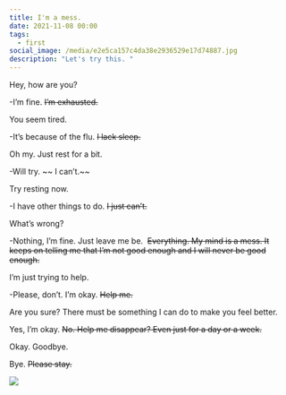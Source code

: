```yaml
---
title: I'm a mess.
date: 2021-11-08 00:00
tags:
  - first
social_image: /media/e2e5ca157c4da38e2936529e17d74887.jpg
description: "Let's try this. "
---
```

Hey, how are you?

\-I’m fine. ~~I’m exhausted.~~

You seem tired.

\-It’s because of the flu. ~~I lack sleep.~~

Oh my. Just rest for a bit.

\-Will try. ~~ I can’t.~~

Try resting now.

\-I have other things to do. ~~I just can’t.~~

What’s wrong?

\-Nothing, I’m fine. Just leave me be.  ~~Everything. My mind is a mess. It keeps on telling me that I’m not good enough and I will never be good enough.~~

I’m just trying to help.

\-Please, don’t. I’m okay. ~~Help me.~~

Are you sure? There must be something I can do to make you feel better.

Yes, I’m okay. ~~No. Help me disappear? Even just for a day or a week.~~

Okay. Goodbye.

Bye. ~~Please stay.~~

![](/media/download-1-.jpg)